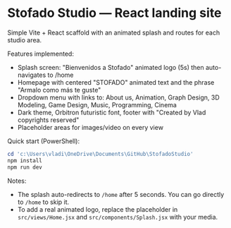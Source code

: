 # Stofado Studio — React landing site

Simple Vite + React scaffold with an animated splash and routes for each studio area.

Features implemented:
- Splash screen: "Bienvenidos a Stofado" animated logo (5s) then auto-navigates to /home
- Homepage with centered "STOFADO" animated text and the phrase "Armalo como más te guste"
- Dropdown menu with links to: About us, Animation, Graph Design, 3D Modeling, Game Design, Music, Programming, Cinema
- Dark theme, Orbitron futuristic font, footer with "Created by Vlad copyrights reserved"
- Placeholder areas for images/video on every view

Quick start (PowerShell):

```powershell
cd 'c:\Users\vladi\OneDrive\Documents\GitHub\StofadoStudio'
npm install
npm run dev
```

Notes:
- The splash auto-redirects to `/home` after 5 seconds. You can go directly to `/home` to skip it.
- To add a real animated logo, replace the placeholder in `src/views/Home.jsx` and `src/components/Splash.jsx` with your media.
